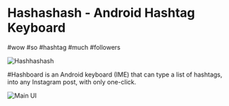 # Hashashash - Android Hashtag Keyboard
#wow #so #hashtag #much #followers

![Hashhashash](http://imgur.com/KNXIC7f)

#Hashboard is an Android keyboard (IME) that can type a list of hashtags, into any Instagram post, with only one-click.

![Main UI](http://imgur.com/xhlkZTZ)
